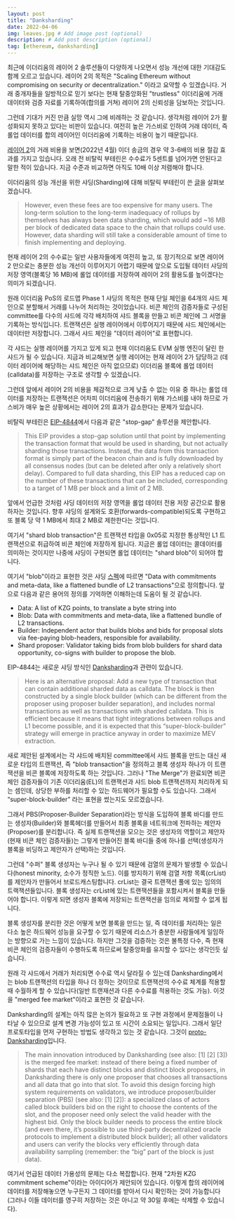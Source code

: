 ```yaml
---
layout: post
title: "Danksharding"
date: 2022-04-06
img: leaves.jpg # Add image post (optional)
description: # Add post description (optional)
tag: [ethereum, danksharding]
---
```


최근에 이더리움의 레이어 2 솔루션들이 다양하게 나오면서 성능 개선에 대한 기대감도 함께 오르고 있습니다. 레이어 2의 목적은 "Scaling Ethereum without compromising on security or decentralization." 이라고 요약할 수 있겠습니다. 
거래 중개자들을 일방적으로 믿기 보다는 현재 탈중앙화된 "trustless" 이더리움에 거래 데이터와 검증 자료를 기록하여(합의를 거쳐) 레이어 2의 신뢰성을 담보하는 것입니다.

그런데 기대가 커진 만큼 실망 역시 그에 비례하는 것 같습니다. 생각처럼 레이어 2가 활성화되지 못하고 있다는 비판이 있습니다. 
여전히 높은 가스비로 인하여 거래 데이터, 즉 롤업 데이터를 합의 레이어인 이더리움에 기록하는 비용이 높기 때문입니다.

[레이어 2][l2fee]의 거래 비용을 보면(2022년 4월) 이더 송금의 경우 약 3-6배의 비용 절감 효과를 가지고 있습니다. 오래 전 비탈릭 부테린은 수수료가 5센트를 넘어가면 
안된다고 말한 적이 있습니다. 지금 수준과 비교하면 아직도 10배 이상 저렴해야 합니다.

이더리움의 성능 개선을 위한 샤딩(Sharding)에 대해 비탈릭 부테린이 쓴 [글][blob-tx]을 살펴보겠습니다.  

>However, even these fees are too expensive for many users. The long-term solution to the long-term inadequacy of rollups by themselves has always been data sharding, which would add ~16 MB per block of dedicated data space to the chain 
that rollups could use. However, data sharding will still take a considerable amount of time to finish implementing and deploying. 

현재 레이어 2의 수수료는 일반 사용자들에게 여전히 높고, 또 장기적으로 보면 레이어 2 만으로는 충분한 성능 개선이 이루어지기 어렵기 때문에 
앞으로 도입될 데이터 샤딩의 저장 영역(블록당 16 MB)에 롤업 데이터를 저장하여 레이어 2의 활용도를 높이겠다는 의미가 되겠습니다. 

원래 이더리움 PoS의 로드맵 Phase 1 샤딩의 목적은 현재 단일 체인을 64개의 샤드 체인으로 분할해서 거래를 나누어 처리하는 것이었습니다. 비콘 체인의 검증자들로 구성된 committee를 다수의 샤드에 각각 배치하여 샤드 블록을 만들고 비콘 체인에 그 서명을 기록하는 방식입니다. 트랜잭션은 실행 레이어에서 이루어지기 때문에 샤드 체인에서는 데이터만 저장합니다. 그래서 샤드 체인을 "데이터 레이어"로 표현합니다.

각 샤드는 실행 레이어를 가지고 있게 되고 현재 이더리움도 EVM 실행 엔진이 달린 한 샤드가 될 수 있습니다. 지금과 비교해보면 실행 레이어는 현재 레이어 2가 담당하고 (데이터 레이어에 해당하는 샤드 체인은 아직 없으므로) 이더리움 블록에 롤업 데이터(calldata)를 저장하는 구조로 생각할 수 있겠습니다.

그런데 앞에서 레이어 2의 비용을 체감적으로 크게 낮출 수 없는 이유 중 하나는 롤업 데이터를 저장하는 트랜잭션은 어차피 이더리움에 전송하기 위해 가스비를 내야 하므로 
가스비가 매우 높은 상황에서는 레이어 2의 효과가 감소한다는 문제가 있습니다.

비탈릭 부테린은 [EIP-4844][eip-4844]에서 다음과 같은 "stop-gap" 솔루션을 제안합니다.

>This EIP provides a stop-gap solution until that point by implementing the transaction format that would be used in sharding, 
but not actually sharding those transactions. Instead, the data from this transaction format is simply part of the beacon chain 
and is fully downloaded by all consensus nodes (but can be deleted after only a relatively short delay). 
Compared to full data sharding, this EIP has a reduced cap on the number of these transactions that can be included, 
corresponding to a target of 1 MB per block and a limit of 2 MB.

앞에서 언급한 것처럼 샤딩 데이터의 저장 영역을 롤업 데이터 전용 저장 공간으로 활용하자는 것입니다. 향후 샤딩의 설계와도 호환(forwards-compatible)되도록 
구현하고 또 블록 당 약 1 MB에서 최대 2 MB로 제한한다는 것입니다.

여기서 "shard blob transaction"은 트랜잭션 타입을 0x05로 지정한 통상적인 L1 트랜잭션으로 취급하여 비콘 체인에 저장하게 됩니다. 지금은 롤업 데이터는 콜데이터를 의미하는 것이지만 나중에 샤딩이 구현되면 롤업 데이터는 "shard blob"이 되어야 합니다. 

여기서 "blob"이라고 표현한 것은 샤딩 [스펙][shard-spec]에 따르면 "Data with commitments and meta-data, like a flattened bundle of L2 transactions"으로 정의합니다.
앞으로 다음과 같은 용어의 정의를 기억하면 이해하는데 도움이 될 것 같습니다.

- Data: A list of KZG points, to translate a byte string into  
- Blob: Data with commitments and meta-data, like a flattened bundle of L2 transactions.  
- Builder: Independent actor that builds blobs and bids for proposal slots via fee-paying blob-headers, responsible for availability.  
- Shard proposer: Validator taking bids from blob builders for shard data opportunity, co-signs with builder to propose the blob.  

EIP-4844는 새로운 샤딩 방식인 [Danksharding][danksharding]과 관련이 있습니다.

>Here is an alternative proposal: Add a new type of transaction that can contain additional sharded data as calldata. 
The block is then constructed by a single block builder (which can be different from the proposer using proposer builder separation), 
and includes normal transactions as well as transactions with sharded calldata. 
This is efficient because it means that tight integrations between rollups and L1 become possible, 
and it is expected that this “super-block-builder” strategy will emerge in practice anyway in order to maximize MEV extraction.

새로 제안된 설계에서는 각 샤드에 배치된 committee에서 샤드 블록을 만드는 대신 새로운 타입의 트랜잭션, 즉 "blob transaction"을 정의하고 
블록 생성자 하나가 이 트랜잭션을 비콘 블록에 저장하도록 하는 것입니다. 그러나 "The Merge"가 완료되면 비콘 체인 검증자들이 기존 이더리움(EL)의 트랜잭션과 샤드 blob 트랜잭션까지 처리하게 되는 셈인데, 상당한 부하를 처리할 수 있는 하드웨어가 필요할 수도 있습니다. 그래서 “super-block-builder” 라는 표현을 썼는지도 모르겠습니다.

그래서 PBS(Proposer-Builder Separation)라는 방식을 도입하여 블록 바디를 만드는 생성자(Builder)와 블록헤더를 만들어서 최종 블록을 
네트워크에 전파하는 제안자(Proposer)를 분리합니다. 즉 실제 트랜잭션을 모으는 것은 생성자의 역할이고 제안자(현재 비콘 체인 검증자들)는 그렇게 만들어진 블록 바디들 중에 하나를 선택(생성자가 블록을 비딩하고 제안자가 선택)하는 것입니다.

그런데 "수퍼" 블록 생성자는 누구나 될 수 있기 때문에 검열의 문제가 발생할 수 있습니다(honest minority, 소수가 정직한 노드). 이를 방지하기 위해 검열 저항 목록(crList)를 제안자가 만들어서 브로드캐스팅합니다. crList는 결국 트랜잭션 풀에 있는 임의의 트랙잭션들입니다. 블록 생성자는 crList에 있는 트랜잭션들을 포함시켜서 블록을 만들어야 합니다. 이렇게 되면 생성자 블록에 저장되는 트랜잭션을 임의로 제외할 수 없게 됩니다.

블록 생성자를 분리한 것은 어떻게 보면 블록을 만드는 일, 즉 데이터를 처리하는 일은 다소 높은 하드웨어 성능을 요구할 수 있기 때문에 리소스가 충분한 사람들에게 일임하는 방향으로 가는 느낌이 있습니다. 하지만 그것을 검증하는 것은 불특정 다수, 즉 현재 비콘 체인의 검증자들이 수행하도록 하므로써 탈중앙화를 유지할 수 있다는 생각인듯 싶습니다.

원래 각 샤드에서 거래가 처리되면 수수료 역시 달라질 수 있는데 Danksharding에서는 blob 트랜잭션의 타입을 하나 더 정하는 것이므로 트랜잭션의 수수료 
체계를 적용할 때 수월하게 할 수 있습니다(일반 트랜재션과 다른 수수료를 적용하는 것도 가능). 이것을 "merged fee market"이라고 표현한 것 같습니다.

Danksharding의 설계는 아직 많은 논의가 필요하고 또 구현 과정에서 문제점들이 나타날 수 있으므로 설계 변경 가능성이 있고 또 시간이 소요되는 일입니다.
그래서 일단 프로토타입을 먼저 구현하는 방법도 생각하고 있는 것 같습니다. 그것이 [proto-Danksharding][proto-dank]입니다. 

>The main innovation introduced by Danksharding (see also: [1] [2] [3]) is the merged fee market: instead of there being a fixed number of 
shards that each have distinct blocks and distinct block proposers, in Danksharding there is only one proposer that chooses all transactions 
and all data that go into that slot.
To avoid this design forcing high system requirements on validators, we introduce proposer/builder separation (PBS) (see also: [1] [2]): 
a specialized class of actors called block builders bid on the right to choose the contents of the slot, and the proposer need only 
select the valid header with the highest bid. Only the block builder needs to process the entire block (and even there, it’s possible 
to use third-party decentralized oracle protocols to implement a distributed block builder); 
all other validators and users can verify the blocks very efficiently through data availability sampling (remember: the “big” part of the block is 
just data).

여기서 언급된 데이터 가용성의 문제는 다소 복잡합니다. 현재 "2차원 KZG commitment scheme"이라는 아이디어가 제안되어 있습니다. 이렇게 합의 레이어에 데이터를 저장해놓으면 
누구든지 그 데이터를 받아서 다시 확인하는 것이 가능합니다(그러나 이들 데이터를 영구히 저장하는 것은 아니고 약 30일 후에는 삭제할 수 있습니다).



[l2fee]: https://l2fees.info/
[blob-tx]: https://notes.ethereum.org/@vbuterin/blob_transactions_simple
[eip-4844]: https://eips.ethereum.org/EIPS/eip-4844
[shard-spec]: https://github.com/ethereum/consensus-specs/blob/dev/specs/sharding/beacon-chain.md
[danksharding]: https://notes.ethereum.org/@dankrad/new_sharding
[proto-dank]: https://notes.ethereum.org/@vbuterin/proto_danksharding_faq
